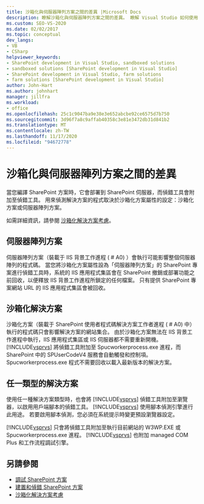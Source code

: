 ```yaml
---
title: 沙箱化與伺服器陣列方案之間的差異 |Microsoft Docs
description: 瞭解沙箱化與伺服器陣列方案之間的差異。 瞭解 Visual Studio 如何使用任一種類型的解決方案進行調試。
ms.custom: SEO-VS-2020
ms.date: 02/02/2017
ms.topic: conceptual
dev_langs:
- VB
- CSharp
helpviewer_keywords:
- SharePoint development in Visual Studio, sandboxed solutions
- sandboxed solutions [SharePoint development in Visual Studio]
- SharePoint development in Visual Studio, farm solutions
- farm solutions [SharePoint development in Visual Studio]
author: John-Hart
ms.author: johnhart
manager: jillfra
ms.workload:
- office
ms.openlocfilehash: 25c1c9047ba9e38e3e652abcbe92ce6575d7b750
ms.sourcegitcommit: 3d96f7a8c9affab40358c3e81e3472db31d841b2
ms.translationtype: MT
ms.contentlocale: zh-TW
ms.lasthandoff: 11/17/2020
ms.locfileid: "94672778"
---
```

# <a name="differences-between-sandboxed-and-farm-solutions"></a>沙箱化與伺服器陣列方案之間的差異
  當您編譯 SharePoint 方案時，它會部署到 SharePoint 伺服器，而偵錯工具會附加至偵錯工具。 用來偵測解決方案的程式取決於沙箱化方案屬性的設定：沙箱化方案或伺服器陣列方案。

 如需詳細資訊，請參閱 [沙箱化解決方案考慮](../sharepoint/sandboxed-solution-considerations.md)。

## <a name="farm-solutions"></a>伺服器陣列方案
 伺服器陣列方案（裝載于 IIS 背景工作進程 ( # A0) ）會執行可能影響整個伺服器陣列的程式碼。 當您將沙箱化方案屬性設為「伺服器陣列方案」的 SharePoint 專案進行偵錯工具時，系統的 IIS 應用程式集區會在 SharePoint 撤銷或部署功能之前回收，以便釋放 IIS 背景工作進程所鎖定的任何檔案。 只有提供 SharePoint 專案網站 URL 的 IIS 應用程式集區會被回收。

## <a name="sandboxed-solutions"></a>沙箱化解決方案
 沙箱化方案（裝載于 SharePoint 使用者程式碼解決方案工作者進程 ( # A0) 中）執行的程式碼只會影響解決方案的網站集合。 由於沙箱化方案無法在 IIS 背景工作進程中執行，IIS 應用程式集區或 IIS 伺服器都不需要重新開機。 [!INCLUDE[vsprvs](../sharepoint/includes/vsprvs-md.md)] 將偵錯工具附加至 Spucworkerprocess.exe 進程，而 SharePoint 中的 SPUserCodeV4 服務會自動觸發和控制項。 Spucworkerprocess.exe 程式不需要回收以載入最新版本的解決方案。

## <a name="either-type-of-solution"></a>任一類型的解決方案
 使用任一種解決方案類型時，也會將 [!INCLUDE[vsprvs](../sharepoint/includes/vsprvs-md.md)] 偵錯工具附加至瀏覽器，以啟用用戶端腳本的偵錯工具。 [!INCLUDE[vsprvs](../sharepoint/includes/vsprvs-md.md)] 使用腳本偵測引擎進行此用途。 若要啟用腳本偵測，您必須在系統提示時變更預設瀏覽器設定。

 [!INCLUDE[vsprvs](../sharepoint/includes/vsprvs-md.md)] 只會將偵錯工具附加至執行目前網站的 W3WP.EXE 或 Spucworkerprocess.exe 進程。 [!INCLUDE[vsprvs](../sharepoint/includes/vsprvs-md.md)] 也附加 managed COM Plus 和工作流程調試引擎。

## <a name="see-also"></a>另請參閱
- [調試 SharePoint 方案](../sharepoint/debugging-sharepoint-solutions.md)
- [建置和偵錯 SharePoint 方案](../sharepoint/building-and-debugging-sharepoint-solutions.md)
- [沙箱化解決方案考慮](../sharepoint/sandboxed-solution-considerations.md)
